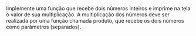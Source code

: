 Implemente uma função que recebe dois números inteiros e imprime na tela o valor de sua multiplicação. A multiplicação dos números deve ser realizada por uma função chamada produto, que recebe os dois números como parâmetros (separados).
